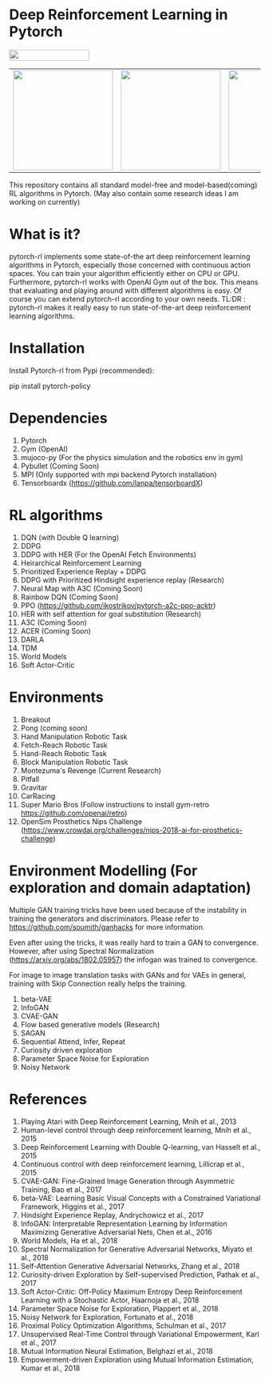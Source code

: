 # Deep Reinforcement Learning in Pytorch
<img width="160px" height="22px" href="https://github.com/pytorch/pytorch" src="https://pp.userapi.com/c847120/v847120960/82b4/xGBK9pXAkw8.jpg">


<table>
  <tr>
    <td><img src="/assets/r_her.gif?raw=true" width="200"></td>
    <td><img src="/assets/goal-3.png?raw=true" width="200"></td>
    <td><img src="/assets/virtual-goal.png?raw=true" width="200"></td>
  </tr>
</table>

This repository contains all standard model-free and model-based(coming) RL algorithms in Pytorch. (May also contain some research ideas I am working on currently)

# What is it?
pytorch-rl implements some state-of-the art deep reinforcement learning algorithms in Pytorch, especially those concerned with continuous action spaces. You can train your algorithm efficiently either on CPU or GPU. Furthermore, pytorch-rl works with OpenAI Gym out of the box. This means that evaluating and playing around with different algorithms is easy. Of course you can extend pytorch-rl according to your own needs.
TL:DR : pytorch-rl makes it really easy to run state-of-the-art deep reinforcement learning algorithms.

# Installation

Install Pytorch-rl from Pypi (recommended):

pip install pytorch-policy

# Dependencies
1. Pytorch
2. Gym (OpenAI)
3. mujoco-py (For the physics simulation and the robotics env in gym)
4. Pybullet (Coming Soon)
5. MPI (Only supported with mpi backend Pytorch installation)
6. Tensorboardx (https://github.com/lanpa/tensorboardX)

# RL algorithms
1. DQN (with Double Q learning)
2. DDPG 
3. DDPG with HER (For the OpenAI Fetch Environments)
4. Heirarchical Reinforcement Learning
5. Prioritized Experience Replay + DDPG
6. DDPG with Prioritized Hindsight experience replay (Research)
7. Neural Map with A3C (Coming Soon)
8. Rainbow DQN (Coming Soon)
9. PPO (https://github.com/ikostrikov/pytorch-a2c-ppo-acktr)
10. HER with self attention for goal substitution (Research)
11. A3C (Coming Soon)
12. ACER (Coming Soon)
13. DARLA
14. TDM
15. World Models
16. Soft Actor-Critic

# Environments
1. Breakout 
2. Pong (coming soon)
3. Hand Manipulation Robotic Task
4. Fetch-Reach Robotic Task
5. Hand-Reach Robotic Task 
6. Block Manipulation Robotic Task
7. Montezuma's Revenge (Current Research)
8. Pitfall
9. Gravitar
10. CarRacing
11. Super Mario Bros (Follow instructions to install gym-retro https://github.com/openai/retro)
12. OpenSim Prosthetics Nips Challenge (https://www.crowdai.org/challenges/nips-2018-ai-for-prosthetics-challenge)

# Environment Modelling (For exploration and domain adaptation)

Multiple GAN training tricks have been used because of the instability in training the generators and discriminators.
Please refer to https://github.com/soumith/ganhacks for more information.

Even after using the tricks, it was really hard to train a GAN to convergence. 
However, after using Spectral Normalization (https://arxiv.org/abs/1802.05957) the infogan was trained to convergence.

For image to image translation tasks with GANs and for VAEs in general, training with Skip Connection really helps the training.

1. beta-VAE
2. InfoGAN
3. CVAE-GAN
4. Flow based generative models (Research)
5. SAGAN
6. Sequential Attend, Infer, Repeat
7. Curiosity driven exploration
6. Parameter Space Noise for Exploration
7. Noisy Network

# References
1. Playing Atari with Deep Reinforcement Learning, Mnih et al., 2013
2. Human-level control through deep reinforcement learning, Mnih et al., 2015
3. Deep Reinforcement Learning with Double Q-learning, van Hasselt et al., 2015
4. Continuous control with deep reinforcement learning, Lillicrap et al., 2015
5. CVAE-GAN: Fine-Grained Image Generation through Asymmetric Training, Bao et al., 2017
6. beta-VAE: Learning Basic Visual Concepts with a Constrained Variational Framework, Higgins et al., 2017
7. Hindsight Experience Replay, Andrychowicz et al., 2017
8. InfoGAN: Interpretable Representation Learning by Information Maximizing Generative Adversarial Nets, Chen et al., 2016
9. World Models, Ha et al., 2018
10. Spectral Normalization for Generative Adversarial Networks, Miyato et al., 2018
11. Self-Attention Generative Adversarial Networks, Zhang et al., 2018
12. Curiosity-driven Exploration by Self-supervised Prediction, Pathak et al., 2017
13. Soft Actor-Critic: Off-Policy Maximum Entropy Deep Reinforcement Learning with a Stochastic Actor, Haarnoja et al., 2018
14. Parameter Space Noise for Exploration, Plappert et al., 2018
15. Noisy Network for Exploration, Fortunato et al., 2018
16. Proximal Policy Optimization Algorithms, Schulman et al., 2017
17. Unsupervised Real-Time Control through Variational Empowerment, Karl et al., 2017
18. Mutual Information Neural Estimation, Belghazi et al., 2018
19. Empowerment-driven Exploration using Mutual Information Estimation, Kumar et al., 2018
